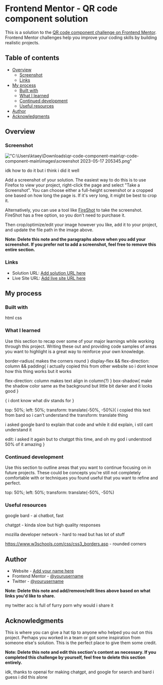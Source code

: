 # Frontend Mentor - QR code component solution

This is a solution to the [QR code component challenge on Frontend Mentor](https://www.frontendmentor.io/challenges/qr-code-component-iux_sIO_H). Frontend Mentor challenges help you improve your coding skills by building realistic projects. 

## Table of contents

- [Overview](#overview)
  - [Screenshot](#screenshot)
  - [Links](#links)
- [My process](#my-process)
  - [Built with](#built-with)
  - [What I learned](#what-i-learned)
  - [Continued development](#continued-development)
  - [Useful resources](#useful-resources)
- [Author](#author)
- [Acknowledgments](#acknowledgments)


## Overview

### Screenshot

!["C:\Users\ktaey\Downloads\qr-code-component-main\qr-code-component-main\images\screenshot 2023-05-17 205345.png"](./screenshot.jpg)

idk how to do it but i think i did it well

Add a screenshot of your solution. The easiest way to do this is to use Firefox to view your project, right-click the page and select "Take a Screenshot". You can choose either a full-height screenshot or a cropped one based on how long the page is. If it's very long, it might be best to crop it.

Alternatively, you can use a tool like [FireShot](https://getfireshot.com/) to take the screenshot. FireShot has a free option, so you don't need to purchase it. 

Then crop/optimize/edit your image however you like, add it to your project, and update the file path in the image above.

**Note: Delete this note and the paragraphs above when you add your screenshot. If you prefer not to add a screenshot, feel free to remove this entire section.**

### Links

- Solution URL: [Add solution URL here](https://your-solution-url.com)
- Live Site URL: [Add live site URL here](https://your-live-site-url.com)

## My process

### Built with

html
css



### What I learned

Use this section to recap over some of your major learnings while working through this project. Writing these out and providing code samples of areas you want to highlight is a great way to reinforce your own knowledge.

border-radius{
  makes the corners round
}
display-flex && flex-direction: column && padding{
  i actually copied this from other website so i dont know how this thing works but it works

  flex-direction: column
  makes
  text
  align
  in column(?)
}
box-shadow{
  make the shadow color same as the background but little bit darker and it looks good
}
<div>{
  i dont know what div stands for
}

top: 50%; left: 50%; transform: translate(-50%, -50%){
  i copied this text from bard so i can't understand the transform: translate thing

  i asked google bard to explain that code and while it did explain, i stil cant understand it 

  edit: i asked it again but to chatgpt this time, and oh my god i understood 50% of it amazing
}


### Continued development

Use this section to outline areas that you want to continue focusing on in future projects. These could be concepts you're still not completely comfortable with or techniques you found useful that you want to refine and perfect.

top: 50%; left: 50%; transform: translate(-50%, -50%)

### Useful resources

google bard - ai chatbot, fast

chatgpt - kinda slow but high quality responses

mozilla developer network - hard to read but has lot of stuff

https://www.w3schools.com/css/css3_borders.asp - rounded corners


## Author

- Website - [Add your name here](https://www.your-site.com)
- Frontend Mentor - [@yourusername](https://www.frontendmentor.io/profile/yourusername)
- Twitter - [@yourusername](https://www.twitter.com/yourusername)

**Note: Delete this note and add/remove/edit lines above based on what links you'd like to share.**

my twitter acc is full of furry porn why would i share it

## Acknowledgments

This is where you can give a hat tip to anyone who helped you out on this project. Perhaps you worked in a team or got some inspiration from someone else's solution. This is the perfect place to give them some credit.

**Note: Delete this note and edit this section's content as necessary. If you completed this challenge by yourself, feel free to delete this section entirely.**

idk, thanks to openai for making chatgpt, and google for search and bard i guess
i did this alone

